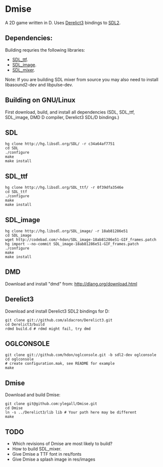 Dmise
=====

A 2D game written in D. Uses 
[Derelict3](https://github.com/aldacron/Derelict3) bindings to 
[SDL2](http://www.libsdl.org/).

Dependencies:
-------------
Building requries the following libraries:

* [SDL_ttf](http://www.libsdl.org/projects/SDL_ttf/).
* [SDL_image](http://www.libsdl.org/projects/SDL_image/).
* [SDL_mixer](http://www.libsdl.org/projects/SDL_mixer/).

Note: If you are building SDL mixer from source you may also need to 
install libasound2-dev and libpulse-dev.

Building on GNU/Linux
---------------------

First download, build, and install all dependencies (SDL, SDL_ttf, 
SDL_image, DMD D compiler, Derelict3 SDL/D bindings.)

SDL
---

    hg clone http://hg.libsdl.org/SDL/ -r c34a64af7751
    cd SDL
    ./configure
    make
    make install

SDL_ttf
---

    hg clone http://hg.libsdl.org/SDL_ttf/ -r 0f39dfa3546e
    cd SDL_ttf
    ./configure
    make
    make install

SDL_image
---

    hg clone http://hg.libsdl.org/SDL_image/ -r 18ab81286e51
    cd SDL_image
    wget http://codebad.com/~hdon/SDL_image-18ab81286e51-GIF_frames.patch
    hg import --no-commit SDL_image-18ab81286e51-GIF_frames.patch
    ./configure
    make
    make install

DMD
---
Download and install "dmd" from:
http://dlang.org/download.html

Derelict3
---------
Download and install Derelict3 SDL2 bindings for D:

    git clone git://github.com/aldacron/Derelict3.git
    cd Derelict3/build
    rdmd build.d # rdmd might fail, try dmd

OGLCONSOLE
----------

    git clone git://github.com/hdon/oglconsole.git -b sdl2-dev oglconsole
    cd oglconsole
    # create configuration.mak, see README for example
    make

Dmise
-----
Download and build Dmise:

    git clone git@github.com:ylegall/Dmise.git
    cd Dmise
    ln -s ../Derelict3/lib lib # Your path here may be different
    make

TODO
----
* Which revisions of Dmise are most likely to build?
* How to build SDL_mixer.
* Give Dmise a TTF font in res/fonts
* Give Dmise a splash image in res/images
